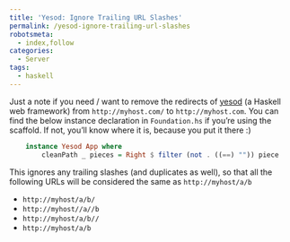 ```yaml
---
title: 'Yesod: Ignore Trailing URL Slashes'
permalink: /yesod-ignore-trailing-url-slashes
robotsmeta:
  - index,follow
categories:
  - Server
tags:
  - haskell
---
```

Just a note if you need / want to remove the redirects of [yesod][1] (a Haskell web framework) from `http://myhost.com/` to `http://myhost.com`. You can find the below instance declaration in `Foundation.hs` if you’re using the scaffold. If not, you’ll know where it is, because you put it there :)

 [1]: http://www.yesodweb.com/

```haskell
    instance Yesod App where
        cleanPath _ pieces = Right $ filter (not . ((==) "")) piece
```

This ignores any trailing slashes (and duplicates as well), so that all the following URLs will be considered the same as `http://myhost/a/b`

*   `http://myhost/a/b/`
*   `http://myhost//a//b`
*   `http://myhost/a/b//`
*   `http://myhost/a/b`
